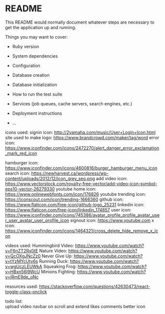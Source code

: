 # README

This README would normally document whatever steps are necessary to get the
application up and running.

Things you may want to cover:

* Ruby version

* System dependencies

* Configuration

* Database creation

* Database initialization

* How to run the test suite

* Services (job queues, cache servers, search engines, etc.)

* Deployment instructions

* ...

icons used:
  signin icon: http://2yamaha.com/music/User+Login+Icon.html
  site used to make logo: https://www.brandcrowd.com/maker/tag/word
  error icon: https://www.iconfinder.com/icons/2472270/alert_danger_error_exclamation_mark_red_icon

  hamburger icon: https://www.iconfinder.com/icons/4600816/burger_hamburger_menu_icon
  search icon: https://newharvest.ca/wordpress/wp-content/uploads/2012/12/icon_grey_seo.png
  add video icon: https://www.vectorstock.com/royalty-free-vector/add-video-icon-symbol-eps10-vector-26279330
  youtube home icon: https://www.onlinewebfonts.com/icon/176826
  youtube trending icon: https://iconscout.com/icon/trending-1666360
  github icon: https://www.flaticon.com/free-icon/github-logo_25231
  linkedin icon: https://www.flaticon.com/free-icon/linkedin_174857
  user icon: https://www.iconfinder.com/icons/745386/avatar_profile_profile_avatar_user_user_avatar_user_profile_icon
  signout icon: https://www.youtube.com
  x icon: https://www.iconfinder.com/icons/1464321/cross_delete_hide_remove_x_icon
  

videos used:
    Hummingbird Video: https://www.youtube.com/watch?v=F6nZT2Rx0tE
    Nature Video: https://www.youtube.com/watch?v=QcOXgJNcZz0
    Never Give Up: https://www.youtube.com/watch?v=tYzMYcUty6s
    Running Duck: https://www.youtube.com/watch?v=wgUczLEUWkA
    Squeaking Frog: https://www.youtube.com/watch?v=HBxn56l9WcU
    Minions Fighting: https://www.youtube.com/watch?v=iRmE9de_oNc

resources used:
  https://stackoverflow.com/questions/42630473/react-toggle-class-onclick

todo list:  
  upload video
  navbar on scroll and extend 
  likes
  comments
  better icon